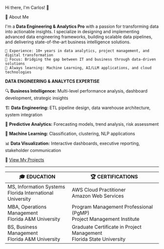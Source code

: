 Hi there, I'm Carlos! 👋

🚀 About Me

I'm a **Data Engineering & Analytics Pro** with a passion for transforming data into actionable insights. I specialize in designing and implementing advanced data engineering frameworks, building scalable data pipelines, and delivering state-of-the-art business intelligence solutions.

    💼 Experience: 10+ years in data analytics, project management, and digital transformation
    🎯 Focus: Bridging the gap between IT and business through data-driven solutions
    🌱 Always learning: Machine Learning, AI/LLM applications, and cloud technologies


**DATA ENGINEERING & ANALYTCS EXPERTISE**

🔍 **Business Intelligence:** Multi-level performance analysis, dashboard development, strategic insights

🏗️ **Data Engineering:** ETL pipeline design, data warehouse architecture, system integration

🔮 **Predictive Analytics:** Forecasting models, trend analysis, risk assessment

🤖 **Machine Learning:** Classification, clustering, NLP applications

📊 **Data Visualization:** Interactive dashboards, executive reporting, stakeholder communication


📁 [View My Projects](https://github.com/kwabena95488/Projects)

***
| 🎓 **EDUCATION** | 🏆 **CERTIFICATIONS** |
|---|---|
| MS, Information Systems<br>Florida International University | AWS Cloud Practitioner<br>Amazon Web Services |
| MBA, Operations Management<br>Florida A&M University | Program Management Professional (PgMP)<br>Project Management Institute |
| BS, Business Management<br>Florida A&M University | Graduate Certificate in Project Management<br>Florida State University |